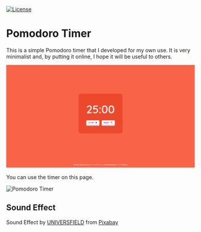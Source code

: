 [![License](https://img.shields.io/badge/License-MIT-yellowgreen.svg)](https://github.com/vscaperrotta/pomodoro-timer/blob/master/LICENSE)

# Pomodoro Timer

This is a simple Pomodoro timer that I developed for my own use. It is very minimalist and, by putting it online, I hope it will be useful to others.

![pomodoro-timer](assets/screencapture-pomodoro-timer.png)

You can use the timer on this page.

![Pomodoro Timer](https://pomodoro-timer-mu-black.vercel.app/)

## Sound Effect
Sound Effect by [UNIVERSFIELD](https://pixabay.com/it/users/universfield-28281460/?utm_source=link-attribution&utm_medium=referral&utm_campaign=music&utm_content=126505) from [Pixabay](https://pixabay.com/sound-effects//?utm_source=link-attribution&utm_medium=referral&utm_campaign=music&utm_content=126505)
